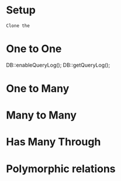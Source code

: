 # Setup 

```
Clone the

```

# One to One

DB::enableQueryLog();
DB::getQueryLog();

# One to Many 

# Many to Many

# Has Many Through

# Polymorphic relations
